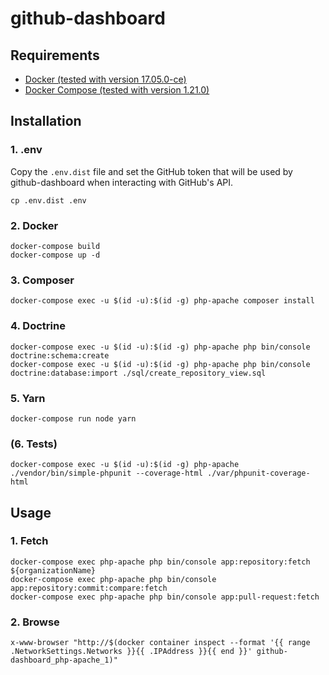 # github-dashboard

## Requirements

* [Docker (tested with version 17.05.0-ce)](https://docs.docker.com/install/)
* [Docker Compose (tested with version 1.21.0)](https://docs.docker.com/compose/install/)

## Installation

### 1. .env

Copy the `.env.dist` file and set the GitHub token that will be used by github-dashboard when interacting with GitHub's API.

```
cp .env.dist .env
```

### 2. Docker

```
docker-compose build
docker-compose up -d
```

### 3. Composer

```
docker-compose exec -u $(id -u):$(id -g) php-apache composer install
```

### 4. Doctrine

```
docker-compose exec -u $(id -u):$(id -g) php-apache php bin/console doctrine:schema:create
docker-compose exec -u $(id -u):$(id -g) php-apache php bin/console doctrine:database:import ./sql/create_repository_view.sql
```

### 5. Yarn

```
docker-compose run node yarn
```

### (6. Tests)

```
docker-compose exec -u $(id -u):$(id -g) php-apache ./vendor/bin/simple-phpunit --coverage-html ./var/phpunit-coverage-html
```

## Usage

### 1. Fetch

```
docker-compose exec php-apache php bin/console app:repository:fetch ${organizationName}
docker-compose exec php-apache php bin/console app:repository:commit:compare:fetch
docker-compose exec php-apache php bin/console app:pull-request:fetch
```

### 2. Browse

```
x-www-browser "http://$(docker container inspect --format '{{ range .NetworkSettings.Networks }}{{ .IPAddress }}{{ end }}' github-dashboard_php-apache_1)"
```
